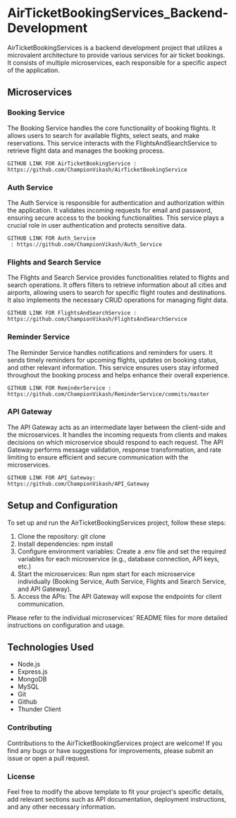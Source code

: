 # AirTicketBookingServices_Backend-Development

AirTicketBookingServices is a backend development project that utilizes a microvalent architecture to provide various services for air ticket bookings. It consists of multiple microservices, each responsible for a specific aspect of the application.

## Microservices

### Booking Service
The Booking Service handles the core functionality of booking flights. It allows users to search for available flights, select seats, and make reservations. This service interacts with the FlightsAndSearchService to retrieve flight data and manages the booking process.
```
GITHUB LINK FOR AirTicketBookingService : https://github.com/ChampionVikash/AirTicketBookingService
```


### Auth Service
The Auth Service is responsible for authentication and authorization within the application. It validates incoming requests for email and password, ensuring secure access to the booking functionalities. This service plays a crucial role in user authentication and protects sensitive data.

```
GITHUB LINK FOR Auth_Service
 : https://github.com/ChampionVikash/Auth_Service
```

### Flights and Search Service
The Flights and Search Service provides functionalities related to flights and search operations. It offers filters to retrieve information about all cities and airports, allowing users to search for specific flight routes and destinations. It also implements the necessary CRUD operations for managing flight data.

```
GITHUB LINK FOR FlightsAndSearchService : https://github.com/ChampionVikash/FlightsAndSearchService
```

### Reminder Service
The Reminder Service handles notifications and reminders for users. It sends timely reminders for upcoming flights, updates on booking status, and other relevant information. This service ensures users stay informed throughout the booking process and helps enhance their overall experience.

```
GITHUB LINK FOR ReminderService : https://github.com/ChampionVikash/ReminderService/commits/master
```

### API Gateway
The API Gateway acts as an intermediate layer between the client-side and the microservices. It handles the incoming requests from clients and makes decisions on which microservice should respond to each request. The API Gateway performs message validation, response transformation, and rate limiting to ensure efficient and secure communication with the microservices.

```
GITHUB LINK FOR API_Gateway: https://github.com/ChampionVikash/API_Gateway
```

## Setup and Configuration
To set up and run the AirTicketBookingServices project, follow these steps:

1) Clone the repository: git clone <repository-url>
2) Install dependencies: npm install
3) Configure environment variables: Create a .env file and set the required variables for each microservice (e.g., database connection, API keys, etc.)
 4)  Start the microservices: Run npm start for each microservice individually (Booking Service, Auth Service, Flights and Search Service, and API Gateway).
 5) Access the APIs: The API Gateway will expose the endpoints for client communication.

Please refer to the individual microservices' README files for more detailed instructions on configuration and usage.

## Technologies Used

* Node.js
* Express.js
* MongoDB 
* MySQL
* Git
* Github
* Thunder Client
  
  
  
### Contributing
Contributions to the AirTicketBookingServices project are welcome! If you find any bugs or have suggestions for improvements, please submit an issue or open a pull request.

### License

Feel free to modify the above template to fit your project's specific details, add relevant sections such as API documentation, deployment instructions, and any other necessary information.
